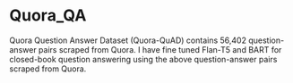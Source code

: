 # Quora_QA
Quora Question Answer Dataset (Quora-QuAD) contains 56,402 question-answer pairs scraped from Quora. I have fine tuned Flan-T5 and BART for closed-book question answering using the above question-answer pairs scraped from Quora.
